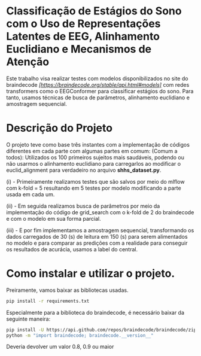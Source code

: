 # Classificação de Estágios do Sono com o Uso de Representações Latentes de EEG, Alinhamento Euclidiano e Mecanismos de Atenção
Este trabalho visa realizar testes com modelos disponibilizados no site do braindecode *[https://braindecode.org/stable/api.html#models]* com redes transformers como 
o EEGConformer para classificar estágios do sono. Para tanto, usamos técnicas de busca de parâmetros, alinhamento euclidiano 
e amostragem sequencial.

# Descrição do Projeto
O projeto teve como base três instantes com a implementação de códigos diferentes em cada parte com algumas partes em comum:
(Comum a todos): Utilizados os 100 primeiros sujeitos mais saudáveis, podendo ou não usarmos o alinhamento euclidiano para
carregarlos ao modificar o euclid_alignment para verdadeiro no arquivo **shhs_dataset.py**.

(i) - Primeiramente realizamos testes que são salvos por meio do mlflow com k-fold = 5 resultando em 5 testes por modelo
modificando a parte usada em cada um.

(ii) - Em seguida realizamos busca de parâmetros por meio da implementação do código de grid_search com o k-fold de 2 do braindecode e com o
modelo em sua forma parcial.


(iii) - E por fim implementamos a amostragem sequencial, transformando os dados carregados de 30 (s) de leitura em 150 (s) para serem alimentados
no modelo e para comparar as predições com a realidade para conseguir os resultados de acurácia, usamos a label do central.

# Como instalar e utilizar o projeto.
Preiramente, vamos baixar as bibliotecas usadas.

```bash
pip install -r requirements.txt
```

Especialmente para a biblioteca do braindecode, é necessário baixar da seguinte maneira:
```bash
pip install -U https://api.github.com/repos/braindecode/braindecode/zipball/master#egg=braindecode
python -m "import braindecode; braindecode.__version__"
```
Deveria devolver um valor 0.8, 0.9 ou maior
